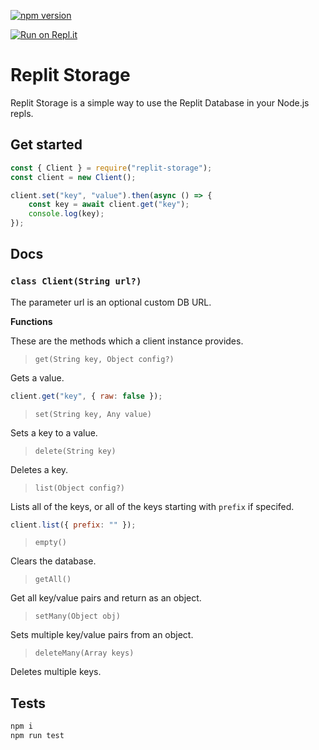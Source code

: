 [![npm version](https://badge.fury.io/js/replit-storage.svg)](https://badge.fury.io/js/replit-storage)

[![Run on Repl.it](https://repl.it/badge/github/7heMech/Replit-Storage)](https://repl.it/github/7heMech/Replit-Storage)

# Replit Storage
Replit Storage is a simple way to use the Replit Database in your Node.js repls.

## Get started
```js
const { Client } = require("replit-storage");
const client = new Client();

client.set("key", "value").then(async () => {
	const key = await client.get("key");
	console.log(key);
});
```

## Docs
### `class Client(String url?)`
The parameter url is an optional custom DB URL.

**Functions**

These are the methods which a client instance provides.


> `get(String key, Object config?)`

Gets a value.

```js
client.get("key", { raw: false });
```


> `set(String key, Any value)`

Sets a key to a value.


> `delete(String key)`

Deletes a key.


> `list(Object config?)`

Lists all of the keys, or all of the keys starting with `prefix` if specifed.

```js
client.list({ prefix: "" });
```


> `empty()`

Clears the database.


> `getAll()`

Get all key/value pairs and return as an object.


> `setMany(Object obj)`

Sets multiple key/value pairs from an object.


> `deleteMany(Array keys)`

Deletes multiple keys.


## Tests
```sh
npm i
npm run test
```